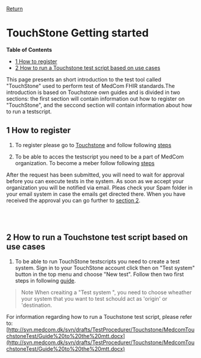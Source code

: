 [Return](../../index.md)

# TouchStone Getting started

**Table of Contents**
* [1 How to register](#1-how-to-register)
* [2 How to run a Touchstone test script based on use cases](#2-how-to-run-a-touchstone-test-script-based-on-use-cases)

<!-- [3 Touchstone .NET client Demo](#3-touchstone-net-client-demo)
 [4 Java FHIR client setup](#4-java-fhir-client-setup) -->

This page presents an short introduction to the test tool called "TouchStone" used to perform test of MedCom FHIR standards.The introduction is based on Touchstone own guides and is divided in two sections: the first section will contain information out how to register on "TouchStone", and the seccond section will contain information about how to run a testscript. 



## 1 How to register

1. To register please go to <a href="https://touchstone.aegis.net/touchstone/login" target="_blank">Touchstone</a> and follow following <a href="https://touchstone.aegis.net/touchstone/userguide/html/registration-and-login/register.html" target= "_blank">steps</a>

2. To be able to acces the testscript you need to be a part of MedCom organization. To become a meber follow following <a href="https://touchstone.aegis.net/touchstone/userguide/html/registration-and-login/membership.html#become-a-member" target= "_blank">steps</a>

After the request has been submitted, you will need to wait for approval before you can execute tests in the system. As soon as we accept your organization you will be notified via email. Pleas check your Spam folder in your email system in case the emails get directed there. When you have received the approval you can go further to [section 2](#2-how-to-run-a-touchstone-test-script-based-on-use-cases). 

<br>
<br>

## 2 How to run a Touchstone test script based on use cases

1. To be able to run TouchStone testscripts you need to create a test system. Sign in to your TouchStone account click then on "Test system" button in the top menu and choose "New test". Follow then  two first steps in following  <a href="https://touchstone.aegis.net/touchstone/userguide/html/test-systems/creating.html" target="_blank">guide</a>. 
 >Note When creaiting a "Test system ", you need to choose wheather your system that you want to test schould act as 'origin' or 'destination.  



 For information regarding how to run a Touchstone test script, please refer to:
[http://svn.medcom.dk/svn/drafts/TestProcedurer/Touchstone/MedcomTouchstoneTest/Guide%20to%20the%20mtt.docx](http://svn.medcom.dk/svn/drafts/TestProcedurer/Touchstone/MedcomTouchstoneTest/Guide%20to%20the%20mtt.docx)










<!-- ## 3 Touchstone .NET client Demo
[Demo of a .NET client](https://github.com/medcomdk/touchstone-client-demo-dotnet) calling the MedCom Touchstone test Suite 


## 4 Java FHIR client setup
[http://svn.medcom.dk/svn/drafts/TestProcedurer/Touchstone/MedcomTouchstoneTest/java%20FHIR%20client.pptx](http://svn.medcom.dk/svn/drafts/TestProcedurer/Touchstone/MedcomTouchstoneTest/java%20FHIR%20client.pptx) -->

<!-- ## 5 Release Notes

[The latest changes of this page can be found here.](ReleaseNotesTouchStoneGettingStarted.md) -->